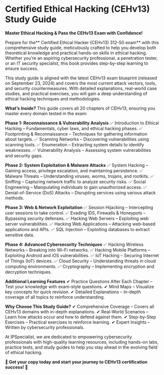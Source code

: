 # Certified Ethical Hacking (CEHv13) Study Guide #
**Master Ethical Hacking & Pass the CEHv13 Exam with Confidence!**

Prepare for the** Certified Ethical Hacker (CEHv13) 312-50 exam** with this comprehensive study guide, meticulously crafted to help you develop both theoretical knowledge and practical hands-on skills in ethical hacking. Whether you’re an aspiring cybersecurity professional, a penetration tester, or an IT security specialist, this book provides step-by-step learning to ensure success.

This study guide is aligned with the latest CEHv13 exam blueprint (released on September 23, 2024) and covers the most current attack vectors, tools, and security countermeasures. With detailed explanations, real-world case studies, and practical exercises, you will gain a deep understanding of ethical hacking techniques and methodologies.

**What’s Inside?**
This guide covers all 20 chapters of CEHv13, ensuring you master every domain tested in the exam:

**Phase 1: Reconnaissance & Vulnerability Analysis**
✅ Introduction to Ethical Hacking – Fundamentals, cyber laws, and ethical hacking phases.
✅ Footprinting & Reconnaissance – Techniques for gathering information about targets.
✅ Scanning Networks – Discovering vulnerabilities using scanning tools.
✅ Enumeration – Extracting system details to identify weaknesses.
✅ Vulnerability Analysis – Assessing system vulnerabilities and security gaps.

**Phase 2: System Exploitation & Malware Attacks**
✅ System Hacking – Gaining access, privilege escalation, and maintaining persistence.
✅ Malware Threats – Understanding viruses, worms, trojans, and rootkits.
✅ Sniffing – Capturing network traffic to analyze security risks.
✅ Social Engineering – Manipulating individuals to gain unauthorized access.
✅ Denial-of-Service (DoS) Attacks – Disrupting services using various attack methods.

**Phase 3: Web & Network Exploitation**
✅ Session Hijacking – Intercepting user sessions to take control.
✅ Evading IDS, Firewalls & Honeypots – Bypassing security defenses.
✅ Hacking Web Servers – Exploiting web server vulnerabilities.
✅ Hacking Web Applications – Attacking web-based applications and APIs.
✅ SQL Injection – Exploiting databases to extract sensitive data.

**Phase 4: Advanced Cybersecurity Techniques**
✅ Hacking Wireless Networks – Breaking into Wi-Fi networks.
✅ Hacking Mobile Platforms – Exploiting Android and iOS vulnerabilities.
✅ IoT Hacking – Securing Internet of Things (IoT) devices.
✅ Cloud Security – Understanding threats in cloud computing environments.
✅ Cryptography – Implementing encryption and decryption techniques.

**Additional Learning Features**
✔ Practice Questions After Each Chapter – Test your knowledge with exam-style questions.
✔ Mind Maps – Visualize key concepts for quick revision.
✔ Detailed Explanations – In-depth coverage of all topics to reinforce understanding.

**Why Choose This Study Guide?**
✔ Comprehensive Coverage – Covers all CEHv13 domains with in-depth explanations.
✔ Real-World Scenarios – Learn how attacks occur and how to defend against them.
✔ Step-by-Step Exercises – Practical exercises to reinforce learning.
✔ Expert Insights – Written by cybersecurity professionals.

At IPSpecialist, we are dedicated to empowering cybersecurity professionals with high-quality learning resources, including hands-on labs, practice tests, and study guides to help you stay ahead in the evolving field of ethical hacking.

**📘 Get your copy today and start your journey to CEHv13 certification success! 🚀**
